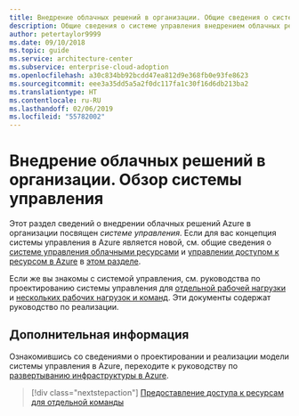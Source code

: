```yaml
---
title: Внедрение облачных решений в организации. Общие сведения о системе управления
description: Общие сведения о системе управления внедрением облачных решений Azure в организации
author: petertaylor9999
ms.date: 09/10/2018
ms.topic: guide
ms.service: architecture-center
ms.subservice: enterprise-cloud-adoption
ms.openlocfilehash: a30c834bb92bcdd47ea812d9e368fb0e93fe8623
ms.sourcegitcommit: eee3a35dd5a5a2f0dc117fa1c30f16d6db213ba2
ms.translationtype: HT
ms.contentlocale: ru-RU
ms.lasthandoff: 02/06/2019
ms.locfileid: "55782002"
---
```

# <a name="enterprise-cloud-adoption-governance-overview"></a>Внедрение облачных решений в организации. Обзор системы управления

Этот раздел сведений о внедрении облачных решений Azure в организации посвящен *системе управления*. Если для вас концепция системы управления в Azure является новой, см. общие сведения о [системе управления облачными ресурсами](../getting-started/what-is-governance.md) и [управлении доступом к ресурсом в Azure](../getting-started/azure-resource-access.md) в [этом разделе](../getting-started/overview.md).

Если же вы знакомы с системой управления, см. руководства по проектированию системы управления для [отдельной рабочей нагрузки](governance-single-team.md) и [нескольких рабочих нагрузок и команд](governance-multiple-teams.md). Эти документы содержат руководство по реализации.

## <a name="next-steps"></a>Дополнительная информация

Ознакомившись со сведениями о проектировании и реализации модели системы управления в Azure, переходите к руководству по [развертыванию инфраструктуры в Azure](../infrastructure/basic-workload.md).

> [!div class="nextstepaction"]
> [Предоставление доступа к ресурсам для отдельной команды](governance-single-team.md)
